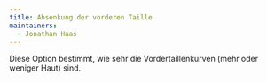 ```yaml
---
title: Absenkung der vorderen Taille
maintainers:
  - Jonathan Haas
---
```


Diese Option bestimmt, wie sehr die Vordertaillenkurven (mehr oder weniger Haut) sind.
